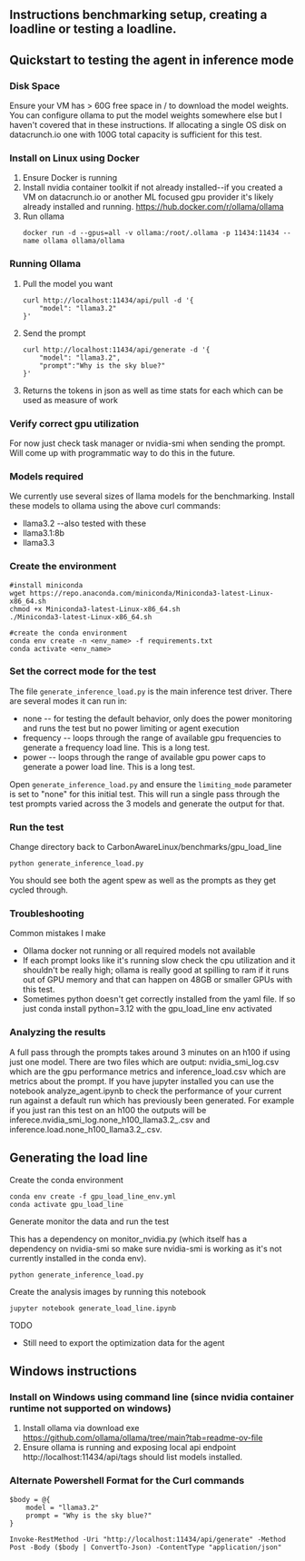 ## Instructions benchmarking setup, creating a loadline or testing a loadline.

## Quickstart to testing the agent in inference mode
### Disk Space
Ensure your VM has > 60G free space in / to download the model weights. You can configure ollama to put the model weights somewhere else but I haven't covered that in these instructions. If allocating a single OS disk on datacrunch.io one with 100G total capacity is sufficient for this test.

### Install on Linux using Docker
1. Ensure Docker is running
1. Install nvidia container toolkit if not already installed--if you created a VM on datacrunch.io or another ML focused gpu provider it's likely already installed and running.
    https://hub.docker.com/r/ollama/ollama
1. Run ollama 
    ``` 
    docker run -d --gpus=all -v ollama:/root/.ollama -p 11434:11434 --name ollama ollama/ollama
    ```

### Running Ollama
1. Pull the model you want
    ```
    curl http://localhost:11434/api/pull -d '{
        "model": "llama3.2"
    }'
    ```

1. Send the prompt
    ```
    curl http://localhost:11434/api/generate -d '{
        "model": "llama3.2",
        "prompt":"Why is the sky blue?"
    }'
    ```
1. Returns the tokens in json as well as time stats for each which can be used as measure of work

### Verify correct gpu utilization
For now just check task manager or nvidia-smi when sending the prompt. Will come up with programmatic way to do this in the future.

### Models required
We currently use several sizes of llama models for the benchmarking. Install these models to ollama using the above curl commands:
* llama3.2
--also tested with these
* llama3.1:8b
* llama3.3

### Create the environment
```
#install miniconda
wget https://repo.anaconda.com/miniconda/Miniconda3-latest-Linux-x86_64.sh
chmod +x Miniconda3-latest-Linux-x86_64.sh 
./Miniconda3-latest-Linux-x86_64.sh

#create the conda environment
conda env create -n <env_name> -f requirements.txt
conda activate <env_name> 
```

### Set the correct mode for the test
The file `generate_inference_load.py` is the main inference test driver. There are several modes it can run in:
* none -- for testing the default behavior, only does the power monitoring and runs the test but no power limiting or agent execution
* frequency -- loops through the range of available gpu frequencies to generate a frequency load line. This is a long test.
* power -- loops through the range of available gpu power caps to generate a power load line. This is a long test.

Open `generate_inference_load.py` and ensure the `limiting_mode` parameter is set to "none" for this initial test. This will run a single pass through the test prompts varied across the 3 models and generate the output for that. 

### Run the test
Change directory back to CarbonAwareLinux/benchmarks/gpu_load_line
```
python generate_inference_load.py
```
You should see both the agent spew as well as the prompts as they get cycled through.

### Troubleshooting
Common mistakes I make
* Ollama docker not running or all required models not available
* If each prompt looks like it's running slow check the cpu utilization and it shouldn't be really high; ollama is really good at spilling to ram if it runs out of GPU memory and that can happen on 48GB or smaller GPUs with this test.
* Sometimes python doesn't get correctly installed from the yaml file. If so just conda install python=3.12 with the gpu_load_line env activated

### Analyzing the results
A full pass through the prompts takes around 3 minutes on an h100 if using just one model.
There are two files which are output: nvidia_smi_log.csv which are the gpu performance metrics and inference_load.csv which are metrics about the prompt. If you have jupyter installed you can use the notebook analyze_agent.ipynb to check the performance of your current run against a default run which has previously been generated. For example if you just ran this test on an h100 the outputs will be inferece.nvidia_smi_log.none_h100_llama3.2_<timestamp>.csv and inference.load.none_h100_llama3.2_<timestamp>.csv.  

## Generating the load line
Create the conda environment
```
conda env create -f gpu_load_line_env.yml
conda activate gpu_load_line
```

Generate monitor the data and run the test

This has a dependency on monitor_nvidia.py (which itself has a dependency on nvidia-smi so make sure nvidia-smi is working as it's not currently installed in the conda env).
```
python generate_inference_load.py
```

Create the analysis images by running this notebook
```
jupyter notebook generate_load_line.ipynb
```

TODO
* Still need to export the optimization data for the agent

## Windows instructions

### Install on Windows using command line (since nvidia container runtime not supported on windows)
1. Install ollama via download exe https://github.com/ollama/ollama/tree/main?tab=readme-ov-file
1. Ensure ollama is running and exposing local api endpoint http://localhost:11434/api/tags should list models installed.

### Alternate Powershell Format for the Curl commands
```
$body = @{
    model = "llama3.2"
    prompt = "Why is the sky blue?"
}

Invoke-RestMethod -Uri "http://localhost:11434/api/generate" -Method Post -Body ($body | ConvertTo-Json) -ContentType "application/json"